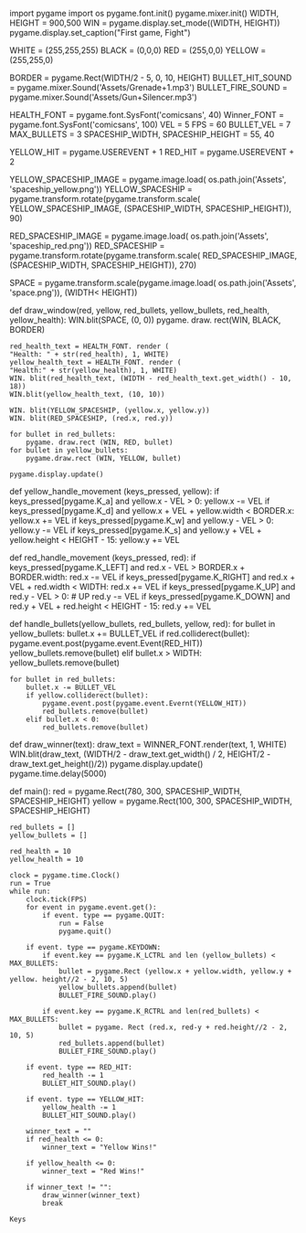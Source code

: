 import pygame
import os
pygame.font.init()
pygame.mixer.init()
WIDTH, HEIGHT = 900,500
WIN = pygame.display.set_mode((WIDTH, HEIGHT))
pygame.display.set_caption("First game, Fight")

WHITE = (255,255,255)
BLACK = (0,0,0)
RED = (255,0,0)
YELLOW = (255,255,0)

BORDER = pygame.Rect(WIDTH/2 - 5, 0, 10, HEIGHT)
BULLET_HIT_SOUND = pygame.mixer.Sound('Assets/Grenade+1.mp3')
BULLET_FIRE_SOUND = pygame.mixer.Sound('Assets/Gun+Silencer.mp3')

HEALTH_FONT = pygame.font.SysFont('comicsans', 40)
Winner_FONT = pygame.font.SysFont('comicsans', 100)
VEL = 5
FPS = 60
BULLET_VEL = 7
MAX_BULLETS = 3
SPACESHIP_WIDTH, SPACESHIP_HEIGHT = 55, 40

YELLOW_HIT = pygame.USEREVENT + 1
RED_HIT = pygame.USEREVENT + 2

YELLOW_SPACESHIP_IMAGE = pygame.image.load(
    os.path.join('Assets', 'spaceship_yellow.png'))
YELLOW_SPACESHIP = pygame.transform.rotate(pygame.transform.scale(
    YELLOW_SPACESHIP_IMAGE, (SPACESHIP_WIDTH, SPACESHIP_HEIGHT)), 90)

RED_SPACESHIP_IMAGE = pygame.image.load(
     os.path.join('Assets', 'spaceship_red.png'))
RED_SPACESHIP = pygame.transform.rotate(pygame.transform.scale(
    RED_SPACESHIP_IMAGE, (SPACESHIP_WIDTH, SPACESHIP_HEIGHT)), 270)

SPACE = pygame.transform.scale(pygame.image.load(
    os.path.join('Assets', 'space.png')), (WIDTH< HEIGHT))

def draw_window(red, yellow, red_bullets, yellow_bullets, red_health, yellow_health):
    WIN.blit(SPACE, (0, 0))
    pygame. draw. rect(WIN, BLACK, BORDER)

    red_health_text = HEALTH_FONT. render (
    "Health: " + str(red_health), 1, WHITE)
    yellow_health_text = HEALTH_FONT. render (
    "Health:" + str(yellow_health), 1, WHITE)
    WIN. blit(red_health_text, (WIDTH - red_health_text.get_width() - 10, 18))
    WIN.blit(yellow_health_text, (10, 10))

    WIN. blit(YELLOW_SPACESHIP, (yellow.x, yellow.y))
    WIN. blit(RED_SPACESHIP, (red.x, red.y))

    for bullet in red_bullets:
        pygame. draw.rect (WIN, RED, bullet)
    for bullet in yellow_bullets:
        pygame.draw.rect (WIN, YELLOW, bullet)

    pygame.display.update()

def yellow_handle_movement (keys_pressed, yellow):
    if keys_pressed[pygame.K_a] and yellow.x - VEL > 0:
        yellow.x -= VEL
    if keys_pressed[pygame.K_d] and yellow.x + VEL + yellow.width < BORDER.x:
        yellow.x += VEL
    if keys_pressed[pygame.K_w] and yellow.y - VEL > 0:
        yellow.y -= VEL
    if keys_pressed[pygame.K_s] and yellow.y + VEL + yellow.height < HEIGHT - 15:
        yellow.y += VEL

def red_handle_movement (keys_pressed, red):
    if keys_pressed[pygame.K_LEFT] and red.x - VEL > BORDER.x + BORDER.width:
        red.x -= VEL
    if keys_pressed[pygame.K_RIGHT] and red.x + VEL + red.width < WIDTH:
        red.x += VEL
    if keys_pressed[pygame.K_UP] and red.y - VEL > 0: # UP
        red.y -= VEL
    if keys_pressed[pygame.K_DOWN] and red.y + VEL + red.height < HEIGHT - 15:
        red.y += VEL

def handle_bullets(yellow_bullets, red_bullets, yellow, red):
    for bullet in yellow_bullets:
        bullet.x += BULLET_VEL
        if red.colliderect(bullet):
            pygame.event.post(pygame.event.Event(RED_HIT))
            yellow_bullets.remove(bullet)
        elif bullet.x > WIDTH:
            yellow_bullets.remove(bullet)

    for bullet in red_bullets:
        bullet.x -= BULLET_VEL
        if yellow.colliderect(bullet):
            pygame.event.post(pygame.event.Evernt(YELLOW_HIT))
            red_bullets.remove(bullet)
        elif bullet.x < 0:
            red_bullets.remove(bullet)

def draw_winner(text):
    draw_text = WINNER_FONT.render(text, 1, WHITE)
    WIN.blit(draw_text, (WIDTH/2 - draw_text.get_width() /
                         2, HEIGHT/2 - draw_text.get_height()/2))
    pygame.display.update()
    pygame.time.delay(5000)

def main():
    red = pygame.Rect(780, 300, SPACESHIP_WIDTH, SPACESHIP_HEIGHT)
    yellow = pygame.Rect(100, 300, SPACESHIP_WIDTH, SPACESHIP_HEIGHT)
    
    red_bullets = []
    yellow_bullets = []
    
    red_health = 10
    yellow_health = 10

    clock = pygame.time.Clock()
    run = True
    while run:
        clock.tick(FPS)
        for event in pygame.event.get(): 
            if event. type == pygame.QUIT:
                run = False
                pygame.quit()
    
        if event. type == pygame.KEYDOWN:
            if event.key == pygame.K_LCTRL and len (yellow_bullets) < MAX_BULLETS:
                bullet = pygame.Rect (yellow.x + yellow.width, yellow.y + yellow. height//2 - 2, 10, 5)
                yellow_bullets.append(bullet)
                BULLET_FIRE_SOUND.play()
            
            if event.key == pygame.K_RCTRL and len(red_bullets) < MAX_BULLETS:
                bullet = pygame. Rect (red.x, red-y + red.height//2 - 2, 10, 5)
                red_bullets.append(bullet)
                BULLET_FIRE_SOUND.play()
        
        if event. type == RED_HIT:
            red_health -= 1
            BULLET_HIT_SOUND.play()
        
        if event. type == YELLOW_HIT:
            yellow_health -= 1
            BULLET_HIT_SOUND.play()

        winner_text = "" 
        if red_health <= 0:
            winner_text = "Yellow Wins!"

        if yellow_health <= 0:
            winner_text = "Red Wins!"

        if winner_text != "":
            draw_winner(winner_text)
            break

    Keys    
